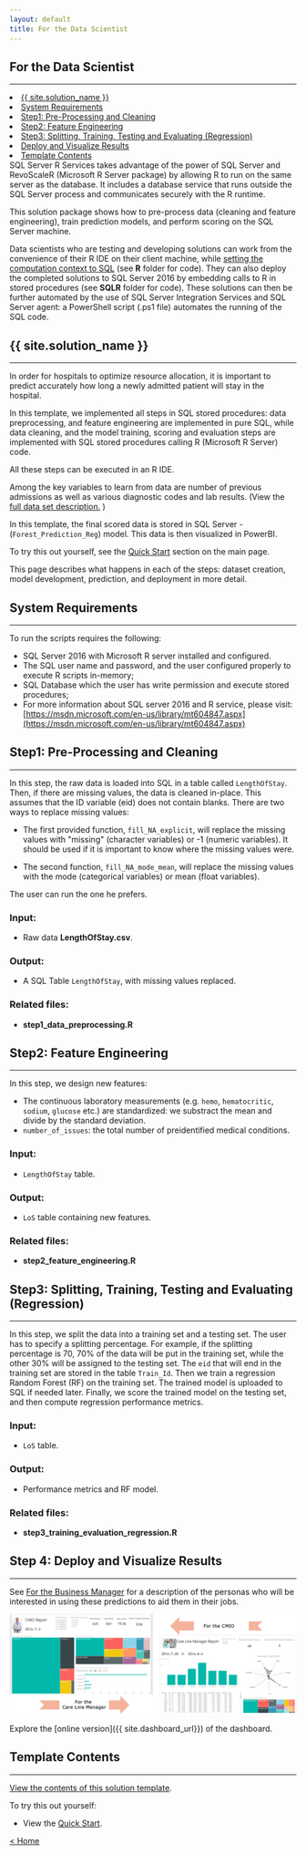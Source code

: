 ```yaml
---
layout: default
title: For the Data Scientist
---
```


## For the Data Scientist
----------------------------

<div class="row">
    <div class="col-md-6">
        <div class="toc">
            <li><a href="#first">{{ site.solution_name }}</a></li>
            <li><a href="#system-requirements">System Requirements</a></li>
            <li><a href="#step1">Step1: Pre-Processing and Cleaning</a></li>
            <li><a href="#step2">Step2: Feature Engineering</a></li>
            <li><a href="#step3r">Step3: Splitting, Training, Testing and Evaluating (Regression)</a></li>
             <li><a href="#step4">Deploy and Visualize Results</a></li>
            <li><a href="#template-contents">Template Contents</a></li>
        </div>
    </div>
    <div class="col-md-6">
        SQL Server R Services takes advantage of the power of SQL Server and RevoScaleR (Microsoft R Server package) by allowing R to run on the same server as the database. It includes a database service that runs outside the SQL Server process and communicates securely with the R runtime. 
        <p>
       This solution package shows how to pre-process data (cleaning and feature engineering), train prediction models, and perform scoring on the SQL Server machine. </p>
    </div>
</div>

Data scientists who are testing and developing solutions can work from the convenience of their R IDE on their client machine, while <a href="https://msdn.microsoft.com/en-us/library/mt604885.aspx">setting the computation context to SQL</a> (see **R** folder for code).  They can also deploy the completed solutions to SQL Server 2016 by embedding calls to R in stored procedures (see **SQLR** folder for code). These solutions can then be further automated by the use of SQL Server Integration Services and SQL Server agent: a PowerShell script (.ps1 file) automates the running of the SQL code.

<a name="first"></a>

## {{ site.solution_name }}
--------------------------

In order for hospitals to optimize resource allocation, it is important to predict accurately how long a newly admitted patient will stay in the hospital.

In this template, we implemented all steps in SQL stored procedures: data preprocessing, and feature engineering are implemented in pure SQL, while data cleaning, and the model training, scoring and evaluation steps are implemented with SQL stored procedures calling R (Microsoft R Server) code. 

All these steps can be executed in an R IDE. 

Among the key variables to learn from data are number of previous admissions as well as various diagnostic codes and lab results.  (View the [full data set description.](input_data.html) )

In this template, the final scored data is stored in SQL Server -  (`Forest_Prediction_Reg`) model.  This data is then visualized in PowerBI. 

To try this out yourself, see the [Quick Start](START_HERE.html) section on the main page.  

This page describes what happens in each of the steps: dataset creation, model development, prediction, and deployment in more detail.


## System Requirements
--------------------------

To run the scripts requires the following:

- SQL Server 2016 with Microsoft R server installed and configured.     
- The SQL user name and password, and the user configured properly to execute R scripts in-memory;
- SQL Database which the user has write permission and execute stored procedures;
- For more information about SQL server 2016 and R service, please visit: [https://msdn.microsoft.com/en-us/library/mt604847.aspx](https://msdn.microsoft.com/en-us/library/mt604847.aspx)


<a name="step1"></a>

##  Step1: Pre-Processing and Cleaning
-------------------------

In this step, the raw data is loaded into SQL in a table called `LengthOfStay`. Then, if there are missing values, the data is cleaned in-place. This assumes that the ID variable (eid) does not contain blanks. 
There are two ways to replace missing values:

* The first provided function, `fill_NA_explicit`, will replace the missing values with "missing" (character variables) or -1 (numeric variables). It should be used if it is important to know where the missing values were.

* The second function, `fill_NA_mode_mean`, will replace the missing values with the mode (categorical variables) or mean (float variables).

The user can run the one he prefers. 

### Input:
* Raw data **LengthOfStay.csv**.

### Output:
* A SQL Table `LengthOfStay`, with missing values replaced.

### Related files:
* **step1_data_preprocessing.R**

<a name="step2"></a>

## Step2: Feature Engineering
-------------------------

In this step, we design new features:  

* The continuous laboratory measurements (e.g. `hemo`, `hematocritic`, `sodium`, `glucose` etc.) are standardized: we substract the mean and divide by the standard deviation. 
* `number_of_issues`: the total number of preidentified medical conditions.

### Input:

* `LengthOfStay` table.

### Output:

* `LoS` table containing new features.

### Related files:

* **step2_feature_engineering.R**


<a name="step3r"></a>

## Step3:  Splitting, Training, Testing and Evaluating (Regression)
-------------------------

In this step, we split the data into a training set and a testing set. The user has to specify a splitting percentage. For example, if the splitting percentage is 70, 70% of the data will be put in the training set, while the other 30% will be assigned to the testing set. The `eid` that will end in the training set are stored in the table `Train_Id`.
Then we train a regression Random Forest (RF) on the training set. The trained model is uploaded to SQL if needed later. 
Finally, we score the trained model on the testing set, and then compute regression performance metrics.

### Input:

* `LoS` table.

### Output:

* Performance metrics and RF model.

### Related files:

* **step3_training_evaluation_regression.R**

<a name="step4"></a>
  
##  Step 4: Deploy and Visualize Results
--------------------------------

See [For the Business Manager](business_manager.html) for a description of the personas who will be interested in using these predictions to aid them in their jobs.

<img  src="images/XXvisualize.png">

Explore the  [online version]({{ site.dashboard_url}}) of the dashboard.



## Template Contents 
---------------------

[View the contents of this solution template](contents.html).


To try this out yourself: 

* View the [Quick Start](START_HERE.html).

[&lt; Home](index.html)
